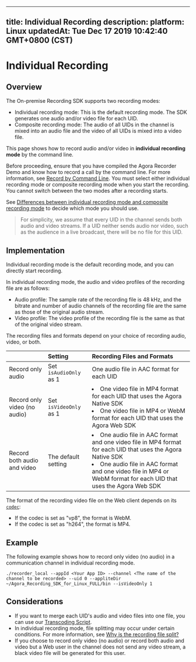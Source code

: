 
---
title: Individual Recording
description: 
platform: Linux
updatedAt: Tue Dec 17 2019 10:42:40 GMT+0800 (CST)
---
# Individual Recording
## Overview

The On-premise Recording SDK supports two recording modes:

- Individual recording mode: This is the default recording mode. The SDK generates one audio and/or video file for each UID. 
- Composite recording mode: The audio of all UIDs in the channel is mixed into an audio file and the video of all UIDs is mixed into a video file. 

This page shows how to record audio and/or video in **individual recording mode** by the command line.

Before proceeding, ensure that you have compiled the Agora Recorder Demo and know how to record a call by the command line. For more information, see [Record by Command Line](https://docs-preview.agoralab.co/en/Recording/recording_cmd_cpp). You must select either individual recording mode or composite recording mode when you start the recording. You cannot switch between the two modes after a recording starts. 

See [Differences between individual recording mode and composite recording mode](https://docs.agora.io/en/faq/recording_mode) to decide which mode you should use.

> For simplicity, we assume that every UID in the channel sends both audio and video streams. If a UID neither sends audio nor video, such as the audience in a live broadcast, there will be no file for this UID.

## Implementation

Individual recording mode is the default recording mode, and you can directly start recording.

In individual recording mode, the audio and video profiles of the recording file are as follows: 

- Audio profile: The sample rate of the recording file is 48 kHz, and the bitrate and number of audio channels of the recording file are the same as those of the original audio stream.
- Video profile: The video profile of the recording file is the same as that of the original video stream.

The recording files and formats depend on your choice of recording audio, video, or both.

|                              | Setting               | Recording Files and Formats                                  |
| :--------------------------- | :-------------------- | :----------------------------------------------------------- |
| Record only audio            | Set `isAudioOnly` as 1 | One audio file in AAC format for each UID                    |
| Record only video (no audio) | Set `isVideoOnly` as 1 | <li>One video file in MP4 format for each UID that uses the Agora Native SDK</li><li>One video file in MP4 or WebM format for each UID that uses the Agora Web SDK</li> |
| Record both audio and video  | The default setting   | <li>One audio file in AAC format and one video file in MP4 format for each UID that uses the Agora Native SDK</li><li>One audio file in AAC format and one video file in MP4 or WebM format for each UID that uses the Agora Web SDK</li> |

The format of the recording video file on the Web client depends on its [`codec`](https://docs.agora.io/en/Video/API%20Reference/web/interfaces/agorartc.clientconfig.html#codec):

- If the codec is set as "vp8", the format is WebM.
- If the codec is set as "h264", the format is MP4.

## Example

The following example shows how to record only video (no audio) in a communication channel in individual recording mode.

```
./recorder_local --appId <Your App ID> --channel <The name of the channel to be recorded> --uid 0 --appliteDir ~/Agora_Recording_SDK_for_Linux_FULL/bin --isVideoOnly 1
```

## Considerations

- If you want to merge each UID's audio and video files into one file, you can use our [Transcoding Script](../../en/Recording/recording_transcoding.md).
- In individual recording mode, file splitting may occur under certain conditions. For more information, see [Why is the recording file split?](https://docs.agora.io/en/faq/record_split)
- If you choose to record only video (no audio) or record both audio and video but a Web user in the channel does not send any video stream, a black video file will be generated for this user.
